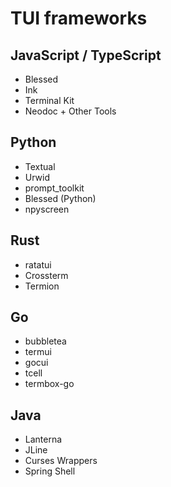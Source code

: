 # TUI frameworks

## JavaScript / TypeScript

- Blessed
- Ink
- Terminal Kit
- Neodoc + Other Tools

## Python

- Textual
- Urwid
- prompt_toolkit
- Blessed (Python)
- npyscreen

## Rust

- ratatui
- Crossterm
- Termion

## Go

- bubbletea
- termui
- gocui
- tcell
- termbox-go

## Java

- Lanterna
- JLine
- Curses Wrappers
- Spring Shell
